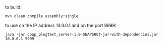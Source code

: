 to build:

    mvn clean compile assembly:single


to use on the IP address 10.0.0.1 and on the port 9999:

    java -jar coap_plugtest_server-1.0-SNAPSHOT-jar-with-dependencies.jar 10.0.0.1 9999
